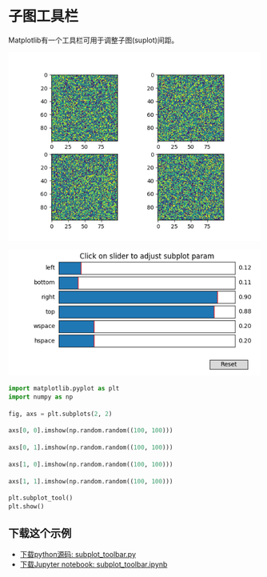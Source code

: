 # 子图工具栏

Matplotlib有一个工具栏可用于调整子图(suplot)间距。

![子图工具栏示例](/static/images/gallery/sphx_glr_subplot_toolbar_001.png)

![子图工具栏示例2](/static/images/gallery/sphx_glr_subplot_toolbar_002.png)

```python
import matplotlib.pyplot as plt
import numpy as np

fig, axs = plt.subplots(2, 2)

axs[0, 0].imshow(np.random.random((100, 100)))

axs[0, 1].imshow(np.random.random((100, 100)))

axs[1, 0].imshow(np.random.random((100, 100)))

axs[1, 1].imshow(np.random.random((100, 100)))

plt.subplot_tool()
plt.show()
```

## 下载这个示例
            
- [下载python源码: subplot_toolbar.py](https://matplotlib.org/_downloads/subplot_toolbar.py)
- [下载Jupyter notebook: subplot_toolbar.ipynb](https://matplotlib.org/_downloads/subplot_toolbar.ipynb)
